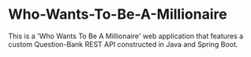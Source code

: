 # Who-Wants-To-Be-A-Millionaire
This is a 'Who Wants To Be A Millionaire' web application that features a custom Question-Bank REST API constructed in Java and Spring Boot. 
